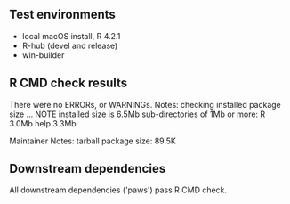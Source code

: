 ## Test environments

* local macOS install, R 4.2.1
* R-hub (devel and release)
* win-builder

## R CMD check results

There were no ERRORs, or WARNINGs.
Notes:
checking installed package size ... NOTE
  installed size is  6.5Mb
  sub-directories of 1Mb or more:
    R      3.0Mb
    help   3.3Mb

Maintainer Notes: tarball package size:  89.5K

## Downstream dependencies

All downstream dependencies ('paws') pass R CMD check.
